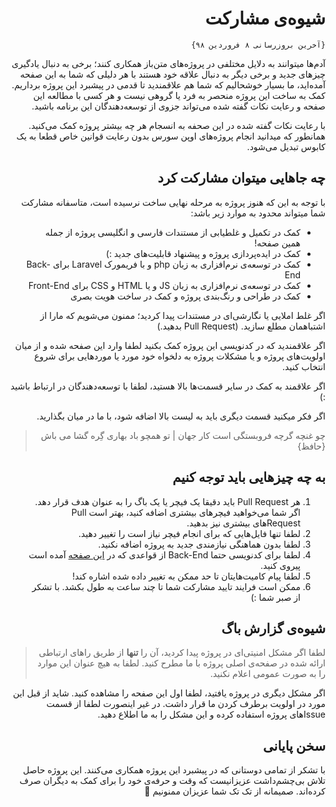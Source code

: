 <div dir="rtl">

# شیوه‌ی مشارکت

`{آخرین بروزرسانی ۸ فروردین ۹۸}`

آدم‌ها میتوانند به دلایل مختلفی در پروژه‌های متن‌باز همکاری کنند؛ برخی به دنبال یادگیری چیز‌های جدید و برخی دیگر به دنبال علاقه خود هستند با هر دلیلی که شما به این صفحه آمده‌اید، ما بسیار خوشحالیم که شما هم علاقمندید تا قدمی در پیشبرد این پروژه برداریم. کمک به ساخت این پروژه منحصر به فرد یا گروهی نیست و هر کسی با مطالعه این صفحه و رعایت نکات گفته شده می‌تواند جزوی از توسعه‌دهندگان این برنامه باشید.

با رعایت نکات گفته شده در این صحفه به انسجام هر چه بیشتر پروژه کمک می‌کنید. همانطور که میدانید انجام پروژه‌های اوپن سورس بدون رعایت قوانین خاص قطعا به یک کابوس تبدیل می‌شود.

## چه جاهایی میتوان مشارکت کرد

با توجه به این که هنوز پروژه به مرحله نهایی ساخت نرسیده است، متاسفانه مشارکت شما میتواند محدود به موارد زیر باشد:

- کمک در تکمیل و غلطیابی از مستندات فارسی و انگلیسی پروژه از جمله همین صفحه!
- کمک در ایده‌پردازی پروژه و پیشنهاد قابلیت‌های جدید :)
- کمک در توسعه‌ی نرم‌افزاری به زبان php و با فریمورک Laravel برای Back-End
- کمک در توسعه‌ی نرم‌افزاری به زبان JS و یا HTML و CSS برای Front-End
- کمک در طراحی و رنگ‌بندی پروژه و کمک در ساخت هویت بصری

اگر غلط املایی یا نگارشی‌ای در مستندات پیدا کردید؛ ممنون می‌شویم که مارا از اشتباهمان مطلع سازید. (Pull Request بدهید.)

اگر علاقمندید که در کدنویسی این پروژه کمک بکنید لطفا وارد این صفحه شده و از میان اولویت‌های پروژه و یا مشکلات پروژه به دلخواه خود مورد یا مورد‌هایی برای شروع انتخاب کنید.

اگر علاقمند به کمک در سایر قسمت‌ها بالا هستید، لطفا با توسعه‌دهندگان در ارتباط باشید :)

اگر فکر میکنید قسمت دیگری باید به لیست بالا اضافه شود، با ما در میان بگذارید.

> چو غنچه گرچه فروبستگی است کار جهان | تو همچو باد بهاری گِره گشا می باش {حافظ}

## به چه چیز‌هایی باید توجه کنیم

1. هر Pull Request باید دقیقا یک فیچر یا یک باگ را به عنوان هدف قرار دهد. اگر شما می‌خواهید فیچر‌های بیشتری اضافه کنید، بهتر است Pull Requestهای بیشتری نیز بدهید.
2. لطفا تنها فایل‌هایی که برای انجام فیچر نیاز است را تغییر دهید.
3. لطفا بدون هماهنگی نیازمندی جدید به پروژه اضافه نکنید.
4. لطفا برای کدنویسی حتما Back-End از قواعدی که در [این صفحه](https://github.com/alexeymezenin/laravel-best-practices) آمده است پیروی کنید.
5. لطفا پیام کامیت‌هایتان تا حد ممکن به تغییر داده شده اشاره کند!
6. ممکن است فرایند تایید مشارکت شما تا چند ساعت به طول بکشد. با تشکر از صبر شما :)

## شیوه‌ی گزارش باگ

> لطفا اگر مشکل امنیتی‌ای در پروژه پیدا کردید، آن را **تنها** از طریق راهای ارتباطی ارائه شده در صفحه‌ی اصلی پروژه با ما مطرح کنید. لطفا به هیچ عنوان این موارد را به صورت عمومی اعلام نکنید.

اگر مشکل دیگری در پروژه یافتید، لطفا اول این صفحه را مشاهده کنید. شاید از قبل این مورد در اولویت برطرف کردن ما قرار داشت. در غیر اینصورت لطفا از قسمت Issueهای پروژه استفاده کرده و این مشکل را به ما اطلاع دهید.



## سخن پایانی

با تشکر از تمامی دوستانی که در پیشبرد این پروژه همکاری می‌کنند. این پروژه حاصل تلاش بی‌چشم‌داشت عزیزانیست که وقت و حرفه‌ی خود را برای کمک به دیگران صرف کرده‌اند. صمیمانه از تک تک شما عزیزان ممنونیم :clap:

</div>